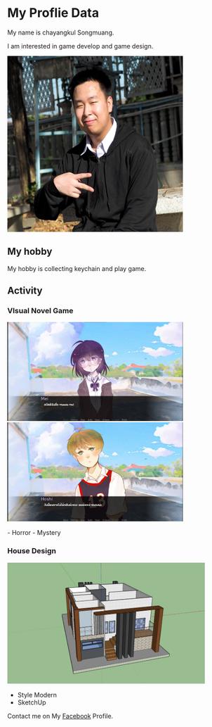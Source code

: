 # My Proflie Data

My name is chayangkul Songmuang.

I am interested in game develop and game design.

<img src="/Images/ProfliePicture.JPG" width="400" height="400">


## My hobby

My hobby is collecting keychain and play game.

## Activity
### VIsual Novel Game

<p float="left">
  <img src="/Images/VN.jpeg" width="400" />
  <img src="/Images/VN2.jpeg" width="400" />
</p>
- Horror
- Mystery

### House Design

<img src="/Images/HD.png" width="450" height="275">

- Style Modern
- SketchUp

Contact me on My [Facebook](https://www.facebook.com/chayangkul.songmuang/) Profile.
